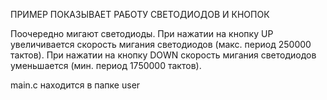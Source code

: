 ПРИМЕР ПОКАЗЫВАЕТ РАБОТУ СВЕТОДИОДОВ И КНОПОК 

Поочередно мигают светодиоды. 
При нажатии на кнопку UP увеличивается скорость мигания светодиодов (макс. период 250000 тактов). 
При нажатии на кнопку DOWN скорость мигания светодиодов уменьшается (мин. период 1750000 тактов).

main.c находится в папке user
